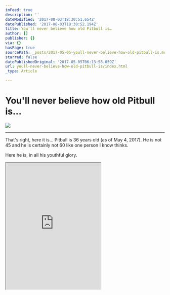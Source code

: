 ```yaml
---
inFeed: true
description: ''
dateModified: '2017-08-03T18:30:51.654Z'
datePublished: '2017-08-03T18:30:52.194Z'
title: You’ll never believe how old Pitbull is…
author: []
publisher: {}
via: {}
hasPage: true
sourcePath: _posts/2017-05-05-youll-never-believe-how-old-pitbull-is.md
starred: false
datePublishedOriginal: '2017-05-05T06:13:58.059Z'
url: youll-never-believe-how-old-pitbull-is/index.html
_type: Article

---
```

# You'll never believe how old Pitbull is...
![](https://the-grid-user-content.s3-us-west-2.amazonaws.com/fa158df5-8985-4629-bc2c-7c5ae2205978.jpg)

---

That's right, here it is... Pitbull is 36 years old (as of May 4, 2017). He is not 45 and he is certainly not 60 like one person I know thinks.

Here he is, in all his youthful glory.

<iframe src="https://the-grid.github.io/ed-userhtml/?g=eJyNU11vmzAUfedXXGUPkKzg95ZmosFpmfiIgKzqU2XwTfFGgGGTqFr732dK01VbHyYhZPten3Pu8b0uFwcQ_HLGhfw5yHtV9cj4bOkSHVgarix70amlYZDFwlgApHSVRBGNferDKonXwfU29fIgieGblwbeVUizc6B-kIMX-7CNp-wc8hsKGV29ZF7RMLmFPIEgzmiag38Xe1Gw0gjhlmawTpMI7pJtCpvQy9dJGkGSwirKnFFASL00htubO_DpOoiD-HrEzugffgj0F22SNPfi_BwqpTp5TshUoFO2e8L4XjRkaMQBe8nqsuVIPpVtsxMPQ8-UaBv7wHrBihrlghiG3sCrP1MWXMJuaMoxE6w5_DJUJaTTsQd0hr7WUfPEir340SEXzJGlwKZE8tgOdW03qLntAmuhF3bVHu225nYnVDFGhSTmBQAhkGJXsxJh413T-20awlGoCjRGDyOdKaFkTduIktUwhk-63ykSHBsldgL7Udj_0Wv2v8kDX79jsA5o-q8GbeXPAeEd05uO5wvDsE5mjV6NwH4Sm_nUJq_NcKMfLQxiOnmthfK2HPYa7gzkuHNK3ZcKaY3joWVOfWnOLwzpyL782PJ3T477ArnzXRc2XkDlKdWLYlBomZwpZiuxR6nYvjPP4HODR_A1mzXX-BZ3Kj0S8PSkVRQtf5w7rOuw4atK1NySOuV5bum_S07D4jbt63JTI5MI2IxewFd2YNlLAFQLB6FpVIXgMtBTt7ucfdCqX3Tg_gQ3W-qjsX4JXXvEHjkUj-BP2S5hemrfmH8DMoJDkQ" height="400" style=""></iframe>